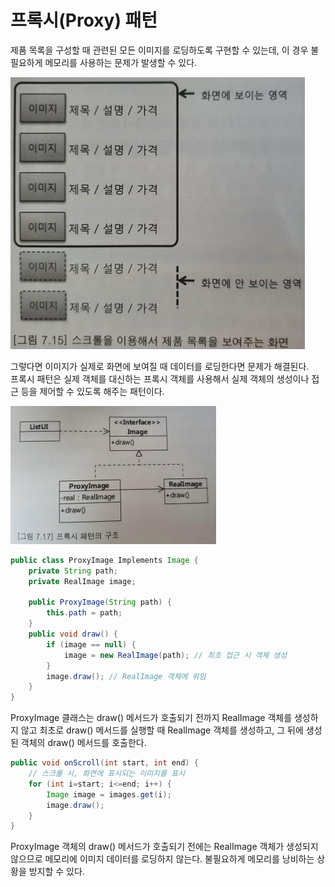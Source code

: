 # 프록시(Proxy) 패턴

제품 목록을 구성할 때 관련된 모든 이미지를 로딩하도록 구현할 수 있는데, 이 경우 불필요하게 메모리를 사용하는 문제가 발생할 수 있다.

![](<../../../.gitbook/assets/image (55).png>)

그렇다면 이미지가 실제로 화면에 보여질 때 데이터를 로딩한다면 문제가 해결된다.\
프록시 패턴은 실제 객체를 대신하는 프록시 객체를 사용해서 실제 객체의 생성이나 접근 등을 제어할 수 있도록 해주는 패턴이다.

![](<../../../.gitbook/assets/image (62).png>)

```java
public class ProxyImage Implements Image {
    private String path;
    private RealImage image;
    
    public ProxyImage(String path) {
        this.path = path;
    }
    public void draw() {
        if (image == null) {
            image = new RealImage(path); // 최초 접근 시 객체 생성
        }
        image.draw(); // RealImage 객체에 위임
    }
}
```

ProxyImage 클래스는 draw() 메서드가 호출되기 전까지 RealImage 객체를 생성하지 않고 최초로 draw() 메서드를 실행할 때 RealImage 객체를 생성하고, 그 뒤에 생성된 객체의 draw() 메서드를 호출한다.

```java
public void onScroll(int start, int end) {
    // 스크롤 시, 화면에 표시되는 이미지를 표시
    for (int i=start; i<=end; i++) {
        Image image = images.get(i);
        image.draw();
    }
}
```

ProxyImage 객체의 draw() 메서드가 호출되기 전에는 RealImage 객체가 생성되지 않으므로 메모리에 이미지 데이터를 로딩하지 않는다. 불필요하게 메모리를 낭비하는 상황을 방지할 수 있다.
